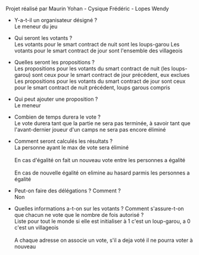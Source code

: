 Projet réalisé par Maurin Yohan - Cysique Frédéric - Lopes Wendy

- Y-a-t-il un organisateur désigné ?
<br> Le meneur du jeu </br>

- Qui seront les votants ?
<br>Les votants pour le smart contract de nuit sont les loups-garou
Les votants pour le smart contract de jour sont l'ensemble des villageois</br>

- Quelles seront les propositions ?
<br>Les propositions pour les votants du smart contract de nuit (les loups-garou) sont ceux pour le smart contract de jour précédent, eux exclues 
Les propositions pour les votants du smart contract de jour sont ceux pour le smart contract de nuit précédent, loups garous compris </br>

- Qui peut ajouter une proposition ?
<br>Le meneur</br>

- Combien de temps durera le vote ?
<br>Le vote durera tant que la partie ne sera pas terminée, à savoir tant que l'avant-dernier joueur d'un camps ne sera pas encore éliminé</br>

- Comment seront calculés les résultats ?
<br>La personne ayant le max de vote sera éliminé</br>
<br>En cas d'égalité on fait un nouveau vote entre les personnes a égalité</br>
<br>En cas de nouvelle égalité on elimine au hasard parmis les personnes a égalité</br>

- Peut-on faire des délégations ? Comment ?
<br>Non</br>

- Quelles informations a-t-on sur les votants ? Comment s'assure-t-on que chacun ne vote que le nombre de fois autorisé ?
<br>Liste pour tout le monde si elle est initialiser à 1 c'est un loup-garou, a 0 c'est un villageois</br>
<br>A chaque adresse on associe un vote, s'il a deja voté il ne pourra voter à nouveau</br>

